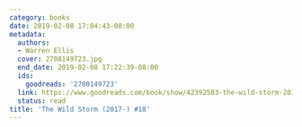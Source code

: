 ```yaml
---
category: books
date: 2019-02-08 17:04:43-08:00
metadata:
  authors:
  - Warren Ellis
  cover: 2708149723.jpg
  end_date: 2019-02-08 17:22:39-08:00
  ids:
    goodreads: '2708149723'
  link: https://www.goodreads.com/book/show/42392583-the-wild-storm-2017--18
  status: read
title: 'The Wild Storm (2017-) #18'
---
```

